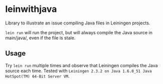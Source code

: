 # leinwithjava

Library to illustrate an issue compiling Java files in Leiningen projects.

`lein run` will run the project, but will always compile the Java source in main/java/, even if the file is stale.

## Usage

Try `lein run` multiple times and observe that Leiningen compiles the Java source each time. Tested with `Leiningen 2.3.2 on Java 1.6.0_51 Java HotSpot(TM) 64-Bit Server VM`.
